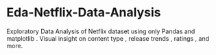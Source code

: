 # Eda-Netflix-Data-Analysis
Exploratory Data Analysis of Netflix dataset using only Pandas and matplotlib . Visual insight on content type , release trends , ratings , and more. 
